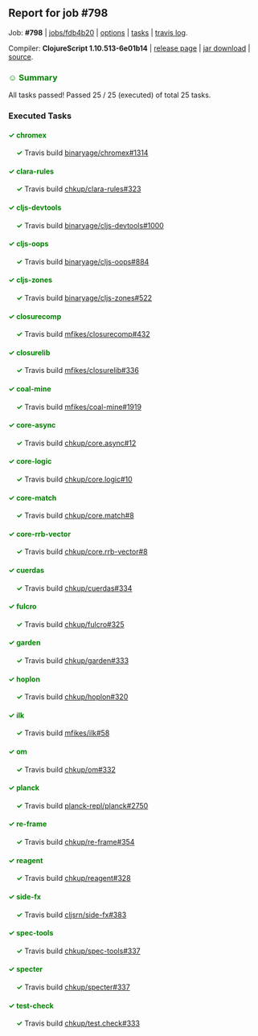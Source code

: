 ## Report for job #798

Job: **#798** | [jobs/fdb4b20](https://github.com/cljs-oss/canary/commit/fdb4b204824f292bbe70ef8e19fd965ba6754dc0) | [options](options.edn) | [tasks](tasks.edn) | [travis log](https://travis-ci.org/cljs-oss/canary/builds/486273479).

Compiler: **ClojureScript 1.10.513-6e01b14** | [release page](https://github.com/cljs-oss/canary/releases/tag/r1.10.513-6e01b14) | [jar download](https://github.com/cljs-oss/canary/releases/download/r1.10.513-6e01b14/clojurescript-1.10.513-6e01b14.jar) | [source](https://github.com/clojure/clojurescript/commit/6e01b149dddfa28f76dd63374534900e6cf26d86).

### <b style='color:green'>☺ Summary</b>

All tasks passed! Passed 25 / 25 (executed) of total 25 tasks.

### Executed Tasks

#### <b style='color:green'>&#x2713; chromex</b>
&nbsp;&nbsp;&nbsp;&nbsp;<b style='color:green'>&#x2713;</b> Travis build [binaryage/chromex#1314](https://travis-ci.org/binaryage/chromex/builds/486274468)<br>

#### <b style='color:green'>&#x2713; clara-rules</b>
&nbsp;&nbsp;&nbsp;&nbsp;<b style='color:green'>&#x2713;</b> Travis build [chkup/clara-rules#323](https://travis-ci.org/chkup/clara-rules/builds/486274455)<br>

#### <b style='color:green'>&#x2713; cljs-devtools</b>
&nbsp;&nbsp;&nbsp;&nbsp;<b style='color:green'>&#x2713;</b> Travis build [binaryage/cljs-devtools#1000](https://travis-ci.org/binaryage/cljs-devtools/builds/486274459)<br>

#### <b style='color:green'>&#x2713; cljs-oops</b>
&nbsp;&nbsp;&nbsp;&nbsp;<b style='color:green'>&#x2713;</b> Travis build [binaryage/cljs-oops#884](https://travis-ci.org/binaryage/cljs-oops/builds/486274472)<br>

#### <b style='color:green'>&#x2713; cljs-zones</b>
&nbsp;&nbsp;&nbsp;&nbsp;<b style='color:green'>&#x2713;</b> Travis build [binaryage/cljs-zones#522](https://travis-ci.org/binaryage/cljs-zones/builds/486274474)<br>

#### <b style='color:green'>&#x2713; closurecomp</b>
&nbsp;&nbsp;&nbsp;&nbsp;<b style='color:green'>&#x2713;</b> Travis build [mfikes/closurecomp#432](https://travis-ci.org/mfikes/closurecomp/builds/486274476)<br>

#### <b style='color:green'>&#x2713; closurelib</b>
&nbsp;&nbsp;&nbsp;&nbsp;<b style='color:green'>&#x2713;</b> Travis build [mfikes/closurelib#336](https://travis-ci.org/mfikes/closurelib/builds/486274480)<br>

#### <b style='color:green'>&#x2713; coal-mine</b>
&nbsp;&nbsp;&nbsp;&nbsp;<b style='color:green'>&#x2713;</b> Travis build [mfikes/coal-mine#1919](https://travis-ci.org/mfikes/coal-mine/builds/486274482)<br>

#### <b style='color:green'>&#x2713; core-async</b>
&nbsp;&nbsp;&nbsp;&nbsp;<b style='color:green'>&#x2713;</b> Travis build [chkup/core.async#12](https://travis-ci.org/chkup/core.async/builds/486274490)<br>

#### <b style='color:green'>&#x2713; core-logic</b>
&nbsp;&nbsp;&nbsp;&nbsp;<b style='color:green'>&#x2713;</b> Travis build [chkup/core.logic#10](https://travis-ci.org/chkup/core.logic/builds/486274492)<br>

#### <b style='color:green'>&#x2713; core-match</b>
&nbsp;&nbsp;&nbsp;&nbsp;<b style='color:green'>&#x2713;</b> Travis build [chkup/core.match#8](https://travis-ci.org/chkup/core.match/builds/486274494)<br>

#### <b style='color:green'>&#x2713; core-rrb-vector</b>
&nbsp;&nbsp;&nbsp;&nbsp;<b style='color:green'>&#x2713;</b> Travis build [chkup/core.rrb-vector#8](https://travis-ci.org/chkup/core.rrb-vector/builds/486274496)<br>

#### <b style='color:green'>&#x2713; cuerdas</b>
&nbsp;&nbsp;&nbsp;&nbsp;<b style='color:green'>&#x2713;</b> Travis build [chkup/cuerdas#334](https://travis-ci.org/chkup/cuerdas/builds/486274498)<br>

#### <b style='color:green'>&#x2713; fulcro</b>
&nbsp;&nbsp;&nbsp;&nbsp;<b style='color:green'>&#x2713;</b> Travis build [chkup/fulcro#325](https://travis-ci.org/chkup/fulcro/builds/486274549)<br>

#### <b style='color:green'>&#x2713; garden</b>
&nbsp;&nbsp;&nbsp;&nbsp;<b style='color:green'>&#x2713;</b> Travis build [chkup/garden#333](https://travis-ci.org/chkup/garden/builds/486274514)<br>

#### <b style='color:green'>&#x2713; hoplon</b>
&nbsp;&nbsp;&nbsp;&nbsp;<b style='color:green'>&#x2713;</b> Travis build [chkup/hoplon#320](https://travis-ci.org/chkup/hoplon/builds/486274575)<br>

#### <b style='color:green'>&#x2713; ilk</b>
&nbsp;&nbsp;&nbsp;&nbsp;<b style='color:green'>&#x2713;</b> Travis build [mfikes/ilk#58](https://travis-ci.org/mfikes/ilk/builds/486274584)<br>

#### <b style='color:green'>&#x2713; om</b>
&nbsp;&nbsp;&nbsp;&nbsp;<b style='color:green'>&#x2713;</b> Travis build [chkup/om#332](https://travis-ci.org/chkup/om/builds/486274624)<br>

#### <b style='color:green'>&#x2713; planck</b>
&nbsp;&nbsp;&nbsp;&nbsp;<b style='color:green'>&#x2713;</b> Travis build [planck-repl/planck#2750](https://travis-ci.org/planck-repl/planck/builds/486274649)<br>

#### <b style='color:green'>&#x2713; re-frame</b>
&nbsp;&nbsp;&nbsp;&nbsp;<b style='color:green'>&#x2713;</b> Travis build [chkup/re-frame#354](https://travis-ci.org/chkup/re-frame/builds/486274682)<br>

#### <b style='color:green'>&#x2713; reagent</b>
&nbsp;&nbsp;&nbsp;&nbsp;<b style='color:green'>&#x2713;</b> Travis build [chkup/reagent#328](https://travis-ci.org/chkup/reagent/builds/486274665)<br>

#### <b style='color:green'>&#x2713; side-fx</b>
&nbsp;&nbsp;&nbsp;&nbsp;<b style='color:green'>&#x2713;</b> Travis build [cljsrn/side-fx#383](https://travis-ci.org/cljsrn/side-fx/builds/486274663)<br>

#### <b style='color:green'>&#x2713; spec-tools</b>
&nbsp;&nbsp;&nbsp;&nbsp;<b style='color:green'>&#x2713;</b> Travis build [chkup/spec-tools#337](https://travis-ci.org/chkup/spec-tools/builds/486274692)<br>

#### <b style='color:green'>&#x2713; specter</b>
&nbsp;&nbsp;&nbsp;&nbsp;<b style='color:green'>&#x2713;</b> Travis build [chkup/specter#337](https://travis-ci.org/chkup/specter/builds/486274712)<br>

#### <b style='color:green'>&#x2713; test-check</b>
&nbsp;&nbsp;&nbsp;&nbsp;<b style='color:green'>&#x2713;</b> Travis build [chkup/test.check#333](https://travis-ci.org/chkup/test.check/builds/486274699)<br>